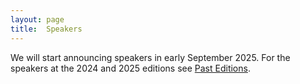 ```yaml
---
layout: page
title:  Speakers
---
```


We will start announcing speakers in early September 2025. For the speakers at the 2024 and 2025 editions see [Past Editions](https://acscc.nl/past_editions/).


